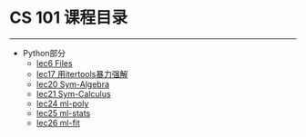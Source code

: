 # CS 101 课程目录  
-------
- Python部分
    - [lec6  Files](Files.ipynb)  
    - [lec17 用itertools暴力强解](用itertools暴力强解.md)
    - [lec20 Sym-Algebra](Sym-Algebra.ipynb)  
    - [lec21 Sym-Calculus](Sym-Calculus.ipynb)
    - [lec24 ml-poly](ml-poly.md)
    - [lec25 ml-stats](ml-stats.md)
    - [lec26 ml-fit](ml-fit.md)

